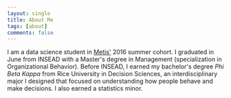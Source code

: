 ```yaml
---
layout: single
title: About Me
tags: [about]
comments: false
---
```


I am a data science student in [Metis'](http://www.thisismetis.com/data-science) 2016 summer cohort. I graduated in June from INSEAD with a Master's degree in Management (specialization in Organizational Behavior). Before INSEAD, I earned my bachelor's degree *Phi Beta Kappa* from Rice University in Decision Sciences, an interdisciplinary major I designed that focused on understanding how people behave and make decisions. I also earned a statistics minor. 
